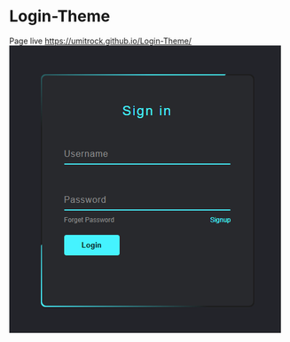 # Login-Theme
Page live https://umitrock.github.io/Login-Theme/
<img src="https://github.com/UmitRock/Login-Theme/blob/main/page.PNG?raw=true" alt="">
